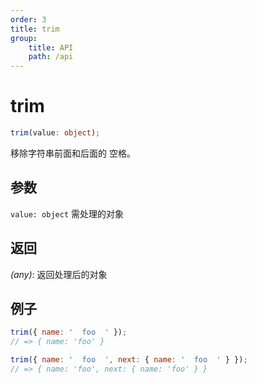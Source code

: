 ```yaml
---
order: 3
title: trim
group:
    title: API
    path: /api
---
```


# trim

```ts
trim(value: object);
```

移除字符串前面和后面的 空格。

## 参数

`value: object` 需处理的对象

## 返回

_(any)_: 返回处理后的对象

## 例子

```js
trim({ name: '  foo  ' });
// => { name: 'foo' }

trim({ name: '  foo  ', next: { name: '  foo  ' } });
// => { name: 'foo', next: { name: 'foo' } }
```

